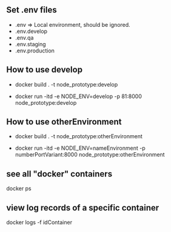 ## Set .env files

+ .env => Local environment, should be ignored.
+ .env.develop
+ .env.qa
+ .env.staging
+ .env.production

## How to use develop

+ docker build . -t node_prototype:develop

+ docker run -itd -e NODE_ENV=develop -p 81:8000 node_prototype:develop

## How to use otherEnvironment

+ docker build . -t node_prototype:otherEnvironment

+ docker run -itd -e NODE_ENV=nameEnvironment -p numberPortVariant:8000 node_prototype:otherEnvironment

## see all "docker" containers
docker ps

## view log records of a specific container
docker logs -f idContainer